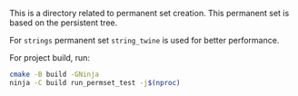 This is a directory related to permanent set creation. This permanent set is based on the persistent tree.

For `strings` permanent set `string_twine` is used for better performance.

For project build, run:

```bash
cmake -B build -GNinja
ninja -C build run_permset_test -j$(nproc)
```

